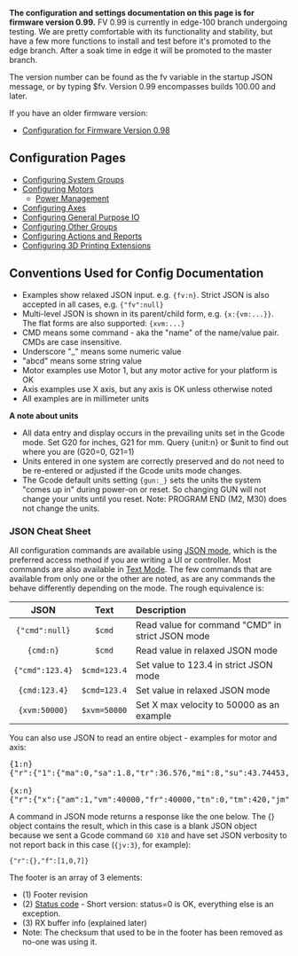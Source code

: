 **The configuration and settings documentation on this page is for firmware version 0.99.** FV 0.99 is currently in edge-100 branch undergoing testing. We are pretty comfortable with its functionality and stability, but have a few more functions to install and test before it's promoted to the edge branch. After a soak time in edge it will be promoted to the master branch.

The version number can be found as the fv variable in the startup JSON message, or by typing $fv. Version 0.99 encompasses builds 100.00 and later.

If you have an older firmware version:
* [Configuration for Firmware Version 0.98](Configuration-for-Firmware-Version-0.98)

## Configuration Pages

- [Configuring System Groups](Configuring-0.99-System-Groups)
- [Configuring Motors](Configuring-0.99-Motors)
  - [Power Management](Power-Management)
- [Configuring Axes](Configuring-0.99-Axes)
- [Configuring General Purpose IO](Configuring-0.99-GPIO)
- [Configuring Other Groups](Configuring-0.99-Other-Groups)
- [Configuring Actions and Reports](Configuring-0.99-Actions-and-Reports)
- [Configuring 3D Printing Extensions](Configuring-0.99-3D-Printing-Extensions)

## Conventions Used for Config Documentation
- Examples show relaxed JSON input. e.g. `{fv:n}`. Strict JSON is also accepted in all cases, e.g. `{"fv":null}`
- Multi-level JSON is shown in its parent/child form, e.g. `{x:{vm:...}}`. The flat forms are also supported: `{xvm:...}`
- CMD means some command - aka the "name" of the name/value pair. CMDs are case insensitive.
- Underscore "_" means some numeric value
- "abcd" means some string value
- Motor examples use Motor 1, but any motor active for your platform is OK
- Axis examples use X axis, but any axis is OK unless otherwise noted
- All examples are in millimeter units

**A note about units**
- All data entry and display occurs in the prevailing units set in the Gcode mode. Set G20 for inches, G21 for mm. Query {unit:n} or $unit to find out where you are (G20=0, G21=1)
- Units entered in one system are correctly preserved and do not need to be re-entered or adjusted if the Gcode units mode changes.
- The Gcode default units setting `{gun:_}` sets the units the system "comes up in" during power-on or reset. So changing GUN will not change your units until you reset. Note: PROGRAM END (M2, M30) does not change the units. 

### JSON Cheat Sheet
All configuration commands are available using [JSON mode](JSON-Operation), which is the preferred access method if you are writing a UI or controller. Most commands are also available in [Text Mode](Text-Mode). The few commands that are available from only one or the other are noted, as are any commands the behave differently depending on the mode. The rough equivalence is:

| JSON | Text | Description |
| :--: | :--: | :-- |
| `{"cmd":null}` | `$cmd`   | Read value for command "CMD" in strict JSON mode |
| `{cmd:n}` | `$cmd` | Read value in relaxed JSON mode |
| `{"cmd":123.4}` | `$cmd=123.4` | Set value to 123.4 in strict JSON mode |
| `{cmd:123.4}` | `$cmd=123.4` | Set value in relaxed JSON mode |
| `{xvm:50000}` | `$xvm=50000` | Set X max velocity to 50000 as an example |

You can also use JSON to read an entire object - examples for motor and axis:
<pre>
{1:n}
{"r":{"1":{"ma":0,"sa":1.8,"tr":36.576,"mi":8,"su":43.74453,"po":0,"pm":0,"pl":0.45}},"f":[1,0,6]}

{x:n}
{"r":{"x":{"am":1,"vm":40000,"fr":40000,"tn":0,"tm":420,"jm":5000,"jh":20000,"hi":1,"hd":0,"sv":3000,"lv":100,"lb":4,"zb":2}},"f":[1,0,6]}
</pre>

A command in JSON mode returns a response like the one below. The {} object contains the result, which in this case is a blank JSON object because we sent a Gcode command `G0 X10` and have set JSON verbosity to not report back in this case (`{jv:3}`, for example): 
```
{"r":{},"f":[1,0,7]}
```
The footer is an array of 3 elements:
- (1) Footer revision
- (2) [Status code](Status-Codes) - Short version: status=0 is OK, everything else is an exception.
- (3) RX buffer info (explained later)
- Note: The checksum that used to be in the footer has been removed as no-one was using it.
